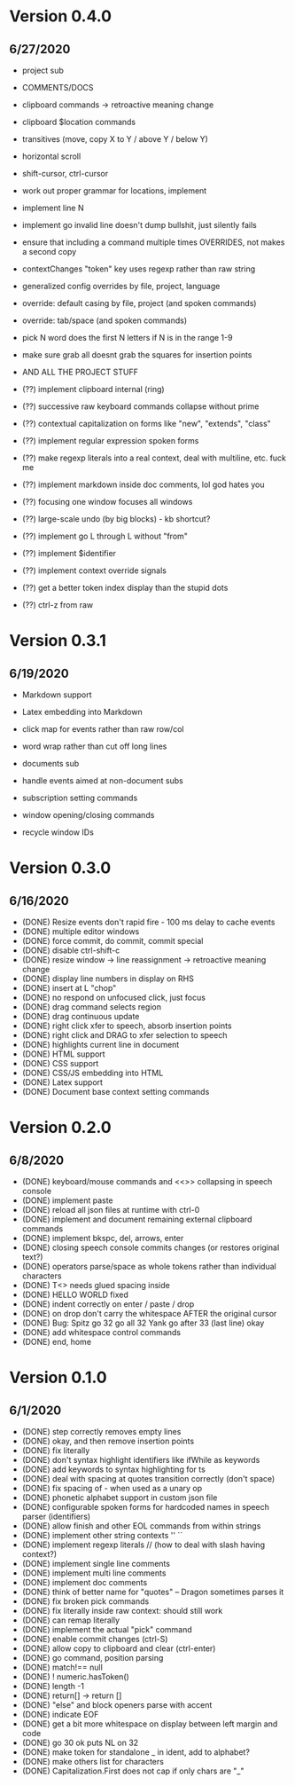 
# Version 0.4.0
## 6/27/2020




- project sub

- COMMENTS/DOCS
- clipboard commands -> retroactive meaning change
- clipboard $location commands
- transitives (move, copy X to Y / above Y / below Y)
- horizontal scroll
- shift-cursor, ctrl-cursor

- work out proper grammar for locations, implement
- implement line N
- implement go invalid line doesn't dump bullshit, just silently fails

- ensure that including a command multiple times OVERRIDES, not makes a second copy
- contextChanges "token" key uses regexp rather than raw string

- generalized config overrides by file, project, language
- override: default casing by file, project (and spoken commands)
- override: tab/space (and spoken commands)
- pick N word does the first N letters if N is in the range 1-9
- make sure grab all doesnt grab the squares for insertion points

- AND ALL THE PROJECT STUFF

- (??) implement clipboard internal (ring)
- (??) successive raw keyboard commands collapse without prime
- (??) contextual capitalization on forms like "new", "extends", "class"
- (??) implement regular expression spoken forms
- (??) make regexp literals into a real context, deal with multiline, etc. fuck me
- (??) implement markdown inside doc comments, lol god hates you
- (??) focusing one window focuses all windows
- (??) large-scale undo (by big blocks) - kb shortcut?
- (??) implement go L through L without "from"
- (??) implement $identifier
- (??) implement context override signals
- (??) get a better token index display than the stupid dots
- (??) ctrl-z from raw



# Version 0.3.1
## 6/19/2020

- Markdown support
- Latex embedding into Markdown

- click map for events rather than raw row/col
- word wrap rather than cut off long lines

- documents sub
- handle events aimed at non-document subs

- subscription setting commands
- window opening/closing commands
- recycle window IDs



# Version 0.3.0
## 6/16/2020

- (DONE)  Resize events don't rapid fire - 100 ms delay to cache events
- (DONE)  multiple editor windows
- (DONE)  force commit, do commit, commit special
- (DONE)  disable ctrl-shift-c
- (DONE)  resize window -> line reassignment -> retroactive meaning change
- (DONE)  display line numbers in display on RHS
- (DONE)  insert at L "chop"
- (DONE)  no respond on unfocused click, just focus
- (DONE)  drag command selects region
- (DONE)  drag continuous update
- (DONE)  right click xfer to speech, absorb insertion points
- (DONE)  right click and DRAG to xfer selection to speech
- (DONE)  highlights current line in document
- (DONE)  HTML support
- (DONE)  CSS support
- (DONE)  CSS/JS embedding into HTML
- (DONE)  Latex support
- (DONE)  Document base context setting commands


# Version 0.2.0
## 6/8/2020

- (DONE)  keyboard/mouse commands and <<>> collapsing in speech console
- (DONE)  implement paste
- (DONE)  reload all json files at runtime with ctrl-0
- (DONE)  implement and document remaining external clipboard commands
- (DONE)  implement bkspc, del, arrows, enter
- (DONE)  closing speech console commits changes (or restores original text?)
- (DONE)  operators parse/space as whole tokens rather than individual characters
- (DONE)  T<> needs glued spacing inside
- (DONE)  HELLO WORLD fixed
- (DONE)  indent correctly on enter / paste / drop
- (DONE)  on drop don't carry the whitespace AFTER the original cursor
- (DONE)  Bug:  Spitz go 32 go all 32 Yank go after 33 (last line) okay
- (DONE)  add whitespace control commands
- (DONE)  end, home


# Version 0.1.0
## 6/1/2020

- (DONE)  step correctly removes empty lines
- (DONE)  okay, and then remove insertion points
- (DONE)  fix literally
- (DONE)  don't syntax highlight identifiers like ifWhile as keywords
- (DONE)  add keywords to syntax highlighting for ts
- (DONE)  deal with spacing at quotes transition correctly (don't space)
- (DONE)  fix spacing of - when used as a unary op
- (DONE)  phonetic alphabet support in custom json file
- (DONE)  configurable spoken forms for hardcoded names in speech parser (identifiers)
- (DONE)  allow finish and other EOL commands from within strings
- (DONE)  implement other string contexts '' ``
- (DONE)  implement regexp literals // (how to deal with slash having context?)
- (DONE)  implement single line comments
- (DONE)  implement multi line comments
- (DONE)  implement doc comments
- (DONE)  think of better name for "quotes" – Dragon sometimes parses it
- (DONE)  fix broken pick commands
- (DONE)  fix literally inside raw context: should still work
- (DONE)  can remap literally
- (DONE)  implement the actual "pick" command
- (DONE)  enable commit changes (ctrl-S)
- (DONE)  allow copy to clipboard and clear (ctrl-enter)
- (DONE)  go command, position parsing
- (DONE)  match!== null
- (DONE)  ! numeric.hasToken()
- (DONE)  length -1
- (DONE)  return[] -> return []
- (DONE)  "else" and block openers parse with accent
- (DONE)  indicate EOF
- (DONE)  get a bit more whitespace on display between left margin and code
- (DONE)  go 30 ok puts NL on 32
- (DONE)  make token for standalone _ in ident, add to alphabet?
- (DONE)  make others list for characters
- (DONE)  Capitalization.First does not cap if only chars are "_" 


